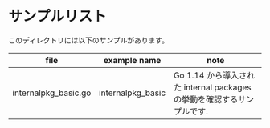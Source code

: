 # サンプルリスト

このディレクトリには以下のサンプルがあります。

|file|example name|note|
|----|------------|----|
|internalpkg_basic.go|internalpkg_basic|Go 1.14 から導入された internal packages の挙動を確認するサンプルです.|

